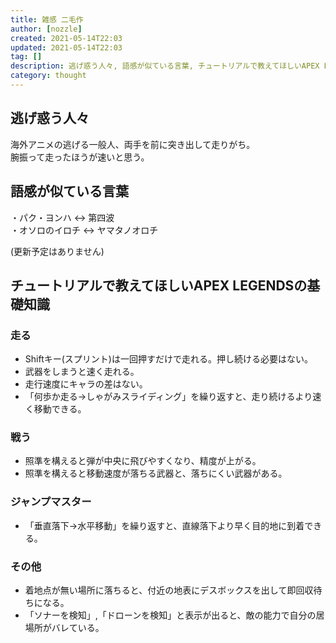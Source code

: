 ```yaml
---
title: 雑感 二毛作
author: [nozzle]
created: 2021-05-14T22:03
updated: 2021-05-14T22:03
tag: []
description: 逃げ惑う人々, 語感が似ている言葉, チュートリアルで教えてほしいAPEX LEGENDSの基礎知識
category: thought
---
```


## 逃げ惑う人々  
海外アニメの逃げる一般人、両手を前に突き出して走りがち。  
腕振って走ったほうが速いと思う。  


## 語感が似ている言葉  
・パク・ヨンハ ↔ 第四波  
・オソロのイロチ ↔ ヤマタノオロチ  

(更新予定はありません)


## チュートリアルで教えてほしいAPEX LEGENDSの基礎知識  
### 走る
* Shiftキー(スプリント)は一回押すだけで走れる。押し続ける必要はない。  
* 武器をしまうと速く走れる。  
* 走行速度にキャラの差はない。  
* 「何歩か走る→しゃがみスライディング」を繰り返すと、走り続けるより速く移動できる。  
  
### 戦う
* 照準を構えると弾が中央に飛びやすくなり、精度が上がる。  
* 照準を構えると移動速度が落ちる武器と、落ちにくい武器がある。  

### ジャンプマスター
* 「垂直落下→水平移動」を繰り返すと、直線落下より早く目的地に到着できる。   

### その他
* 着地点が無い場所に落ちると、付近の地表にデスボックスを出して即回収待ちになる。  
* 「ソナーを検知」,「ドローンを検知」と表示が出ると、敵の能力で自分の居場所がバレている。  

